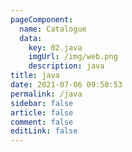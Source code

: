 ```yaml
---
pageComponent: 
  name: Catalogue
  data: 
    key: 02.java
    imgUrl: /img/web.png
    description: java
title: java
date: 2021-07-06 09:50:53
permalink: /java
sidebar: false
article: false
comment: false
editLink: false
---
```


